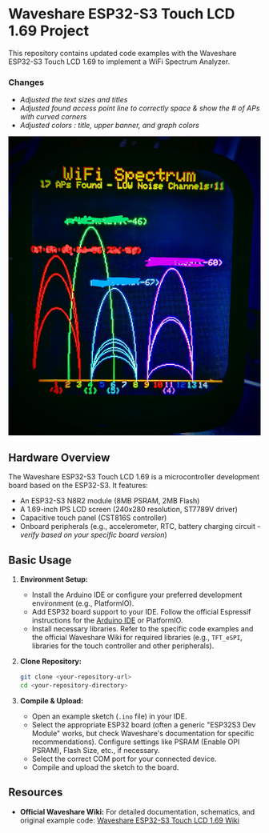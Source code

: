 # Waveshare ESP32-S3 Touch LCD 1.69 Project

This repository contains updated code examples with the Waveshare ESP32-S3 Touch LCD 1.69 to implement a WiFi Spectrum Analyzer.

### Changes

* *Adjusted the text sizes and titles*
* *Adjusted found access point line to correctly space & show the # of APs with curved corners*
* *Adjusted colors : title, upper banner, and graph colors*


![preview](img/wavetouch.jpg)


## Hardware Overview

The Waveshare ESP32-S3 Touch LCD 1.69 is a microcontroller development board based on the ESP32-S3. It features:

* An ESP32-S3 N8R2 module (8MB PSRAM, 2MB Flash)
* A 1.69-inch IPS LCD screen (240x280 resolution, ST7789V driver)
* Capacitive touch panel (CST816S controller)
* Onboard peripherals (e.g., accelerometer, RTC, battery charging circuit - *verify based on your specific board version*)

## Basic Usage

1.  **Environment Setup:**
    * Install the Arduino IDE or configure your preferred development environment (e.g., PlatformIO).
    * Add ESP32 board support to your IDE. Follow the official Espressif instructions for the [Arduino IDE](https://docs.espressif.com/projects/arduino-esp32/en/latest/installing.html) or PlatformIO.
    * Install necessary libraries. Refer to the specific code examples and the official Waveshare Wiki for required libraries (e.g., `TFT_eSPI`, libraries for the touch controller and other peripherals).

2.  **Clone Repository:**
    ```bash
    git clone <your-repository-url>
    cd <your-repository-directory>
    ```

3.  **Compile & Upload:**
    * Open an example sketch (`.ino` file) in your IDE.
    * Select the appropriate ESP32 board (often a generic "ESP32S3 Dev Module" works, but check Waveshare's documentation for specific recommendations). Configure settings like PSRAM (Enable OPI PSRAM), Flash Size, etc., if necessary.
    * Select the correct COM port for your connected device.
    * Compile and upload the sketch to the board.

## Resources

* **Official Waveshare Wiki:** For detailed documentation, schematics, and original example code:
    [Waveshare ESP32-S3 Touch LCD 1.69 Wiki](https://www.waveshare.com/wiki/ESP32-S3-Touch-LCD-1.69)


